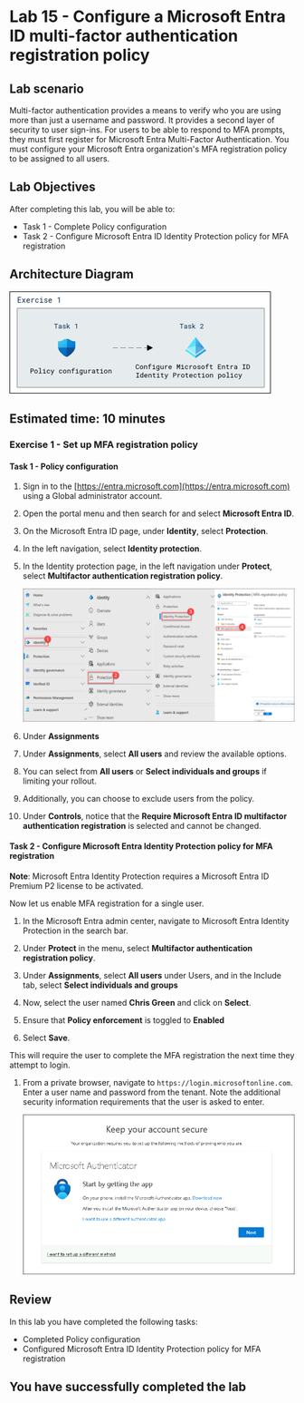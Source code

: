 # Lab 15 - Configure a Microsoft Entra ID multi-factor authentication registration policy

## Lab scenario

Multi-factor authentication provides a means to verify who you are using more than just a username and password. It provides a second layer of security to user sign-ins. For users to be able to respond to MFA prompts, they must first register for Microsoft Entra Multi-Factor Authentication. You must configure your Microsoft Entra organization's MFA registration policy to be assigned to all users.

## Lab Objectives

After completing this lab, you will be able to:
- Task 1 - Complete Policy configuration
- Task 2 - Configure Microsoft Entra ID Identity Protection policy for MFA registration

## Architecture Diagram

![Screen image displaying the New Group page with Group type, Group name, Owners, and Members highlighted](./media/arch15.png)

## Estimated time: 10 minutes

### Exercise 1 - Set up MFA registration policy

#### Task 1 - Policy configuration

1. Sign in to the [https://entra.microsoft.com](https://entra.microsoft.com) using a Global administrator account.

2. Open the portal menu and then search for and select **Microsoft Entra ID**.

3. On the  Microsoft Entra ID page, under **Identity**, select **Protection**.

4. In the left navigation, select **Identity protection**.

5. In the Identity protection page, in the left navigation under **Protect**, select **Multifactor authentication registration policy**.

    ![Screen image displaying the MFA registration policy page with browsing path highlighted](./media/policy25.png)

6. Under **Assignments**

7. Under **Assignments**, select **All users** and review the available options.

8. You can select from **All users** or **Select individuals and groups** if limiting your rollout.

9. Additionally, you can choose to exclude users from the policy.

10. Under **Controls**, notice that the **Require Microsoft Entra ID multifactor authentication registration** is selected and cannot be changed.

#### Task 2 - Configure Microsoft Entra Identity Protection policy for MFA registration

**Note**: Microsoft Entra Identity Protection requires a Microsoft Entra ID Premium P2 license to be activated. 

Now let us enable MFA registration for a single user.

1. In the Microsoft Entra admin center, navigate to Microsoft Entra Identity Protection in the search bar.

2. Under **Protect** in the menu, select **Multifactor authentication registration policy**.

3. Under **Assignments**, select **All users** under Users, and in the Include tab, select **Select individuals and groups**

4. Now, select the user named **Chris Green** and click on **Select**.

5. Ensure that  **Policy enforcement** is toggled to **Enabled** 

6. Select **Save**.

This will require the user to complete the MFA registration the next time they attempt to login.

1. From a private browser, navigate to `https://login.microsoftonline.com`. Enter a user name and password from the tenant.  Note the additional security information requirements that the user is asked to enter.

    ![Screenshot showing the complete Add Policy dialog](./media/mfa.png)

## Review

In this lab you have completed the following tasks:
- Completed Policy configuration
- Configured Microsoft Entra ID Identity Protection policy for MFA registration

## You have successfully completed the lab

